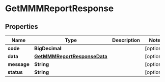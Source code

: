 

# GetMMMReportResponse


## Properties

Name | Type | Description | Notes
------------ | ------------- | ------------- | -------------
**code** | **BigDecimal** |  |  [optional]
**data** | [**GetMMMReportResponseData**](GetMMMReportResponseData.md) |  |  [optional]
**message** | **String** |  |  [optional]
**status** | **String** |  |  [optional]



